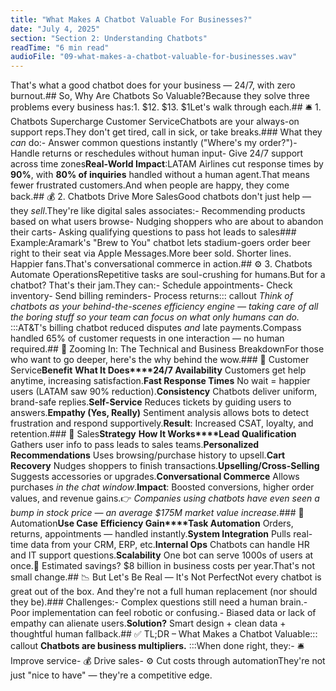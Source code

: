 ```yaml
---
title: "What Makes A Chatbot Valuable For Businesses?"
date: "July 4, 2025"
section: "Section 2: Understanding Chatbots"
readTime: "6 min read"
audioFile: "09-what-makes-a-chatbot-valuable-for-businesses.wav"
---
```


That's what a good chatbot does for your business — 24/7, with zero burnout.## So, Why Are Chatbots So Valuable?Because they solve three problems every business has:1. $12. $13. $1Let's walk through each.## 🛎️ 1. Chatbots Supercharge Customer ServiceChatbots are your always-on support reps.They don't get tired, call in sick, or take breaks.### What they *can* do:- Answer common questions instantly ("Where's my order?")- Handle returns or reschedules without human input- Give 24/7 support across time zones**Real-World Impact**:LATAM Airlines cut response times by **90%**, with **80% of inquiries** handled without a human agent.That means fewer frustrated customers.And when people are happy, they come back.## 💰 2. Chatbots Drive More SalesGood chatbots don't just help — they *sell*.They're like digital sales associates:- Recommending products based on what users browse- Nudging shoppers who are about to abandon their carts- Asking qualifying questions to pass hot leads to sales### Example:Aramark's "Brew to You" chatbot lets stadium-goers order beer right to their seat via Apple Messages.More beer sold. Shorter lines. Happier fans.That's conversational commerce in action.## ⚙️ 3. Chatbots Automate OperationsRepetitive tasks are soul-crushing for humans.But for a chatbot? That's their jam.They can:- Schedule appointments- Check inventory- Send billing reminders- Process returns::: callout
*Think of chatbots as your behind-the-scenes efficiency engine — taking care of all the boring stuff so your team can focus on what only humans can do.*
:::AT&T's billing chatbot reduced disputes *and* late payments.Compass handled 65% of customer requests in one interaction — no human required.## 🧠 Zooming In: The Technical and Business BreakdownFor those who want to go deeper, here's the why behind the wow.### 🔹 Customer Service**Benefit**
**What It Does****24/7 Availability**
Customers get help anytime, increasing satisfaction.**Fast Response Times**
No wait = happier users (LATAM saw 90% reduction).**Consistency**
Chatbots deliver uniform, brand-safe replies.**Self-Service**
Reduces tickets by guiding users to answers.**Empathy (Yes, Really)**
Sentiment analysis allows bots to detect frustration and respond supportively.**Result**: Increased CSAT, loyalty, and retention.### 🔹 Sales**Strategy**
**How It Works****Lead Qualification**
Gathers user info to pass leads to sales teams.**Personalized Recommendations**
Uses browsing/purchase history to upsell.**Cart Recovery**
Nudges shoppers to finish transactions.**Upselling/Cross-Selling**
Suggests accessories or upgrades.**Conversational Commerce**
Allows purchases *in the chat window*.**Impact**: Boosted conversions, higher order values, and revenue gains.👉 *Companies using chatbots have even seen a bump in stock price — an average $175M market value increase.*### 🔹 Automation**Use Case**
**Efficiency Gain****Task Automation**
Orders, returns, appointments — handled instantly.**System Integration**
Pulls real-time data from your CRM, ERP, etc.**Internal Ops**
Chatbots can handle HR and IT support questions.**Scalability**
One bot can serve 1000s of users at once.💸 Estimated savings? $8 billion in business costs per year.That's not small change.## 📉 But Let's Be Real — It's Not PerfectNot every chatbot is great out of the box. And they're not a full human replacement (nor should they be).### Challenges:- Complex questions still need a human brain.- Poor implementation can feel robotic or confusing.- Biased data or lack of empathy can alienate users.**Solution?** Smart design + clean data + thoughtful human fallback.## ✅ TL;DR – What Makes a Chatbot Valuable::: callout
**Chatbots are business multipliers.**
:::When done right, they:- 🛎️ Improve service- 💰 Drive sales- ⚙️ Cut costs through automationThey're not just "nice to have" — they're a competitive edge.
